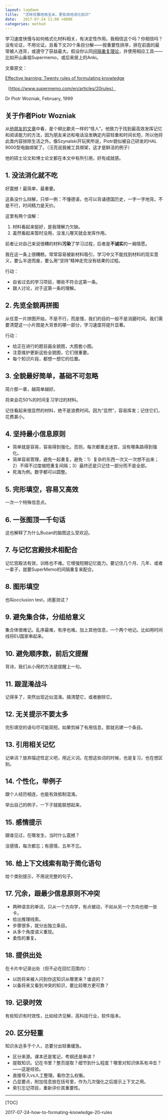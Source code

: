 ```yaml
---
layout: logdown
title:  "怎样优雅地啃玉米，更有效地消化知识"
date:   2017-07-24 11:08 +0800
categories: method
---
```


学习速度快慢与如何格式化材料相关，有决定性作用。我相信这个吗？你相信吗？没有论证，不用论证。且看下文20个条目分解——按重要性排序，排在前面的最常被人违背，或遵守了获益最大。假设你认同[间隔重复理论](http://super-memory.com/articles/theory.htm)，并使用相应工具——比如开山鼻祖Supermemo，或后来居上的Anki。

文章原文：

[Effective learning: Twenty rules of formulating knowledge](https://www.supermemo.com/en/articles/20rules)

（https://www.supermemo.com/en/articles/20rules）

Dr Piotr Wozniak, February, 1999

## 关于作者Piotr Wozniak

从[他朋友的文章](http://www.antimoon.com/other/piotr-wozniak.htm)中看，是个柳比歇夫一样的“怪人”。他致力于找到最高效发挥记忆和阅读能力的方法，因为朋友来访和电话没发确定内容轻重和时间长短，所以他将此类内容排除生活之外。像Szynalski开玩笑所说，Piotr貌似被自己研发的HAL 9000型电脑绑架了。（汪亮说我被工具绑架，这才是鲜活的例子）

他的硕士论文和博士论文都在本文中有所引用，好有成就感。

## 1.  没法消化就不吃

好震撼！最简单，最重要。

这条没什么辩解，只举一例：不懂德语，也可以背诵德国历史，一字一字地背。不是不行，时间精力是天价。

这里有两个误解：

1. 材料看起来挺好，是我理解力欠缺。
2. 虽然看起来暂时没用，没准儿哪天就会发挥作用。

前者让对自己来说很糟的材料**污染**了学习过程，后者是**不诚实**的一厢情愿。

我在这一条上很糟糕。常常容易被新材料吸引，学习中又不能找到材料的现实意义，要么半途而废，要么用“坚持”精神走完没有结果的过程。

行动：

- 自省过去的学习项目，哪些不符合这第一条。
- 跟人讨论，对于这第一条的理解。

## 2. 先览全貌再拼图

从任意一片拼图开始，不是不行，而是慢，我们的目的一般不是消磨时间。我们需要清楚这一小片图是大背景的哪一部分，学习速度将提升显著。

行动：

- 给正在进行的题目画全貌图，大图套小图。
- 注意维护更新这些全貌图，它们很重要。
- 每个知识片段，都想一想它的位置。

## 3. 全貌最好简单，基础不可忽略

简介那一章，越简单越好。

将来会花50%的时间复习学过的材料。

记住看起来很显然的材料，绝不是浪费时间。因为“显然”，容易挥发；记住它们，花费甚小。

## 4. 坚持最小信息原则

- 简单就是容易，容易得到强化。否则，每次都重走迷宫，没有哪条路得到强化。
- 简单容易管理，避免一起重复。避免：1）复杂的东西一次又一次想不出来；2）不得不过度缩短重复间隔；3）最终还是只记住一部分而不是全部。
- 死海为例。数字都可以圆整。

## 5. 完形填空，容易又高效

一次一个特殊信息点。

## 6. 一张图顶一千句话

这也解释了为什么Buzan的脑图这么受欢迎。

## 7. 与记忆宫殿技术相配合

记忆宫殿法有效，训练也不难。它增强短期记忆能力。要记住几个月、几年、或者一辈子，就要SuperMemo的间隔重复来配合。

## 8. 图形填空

也叫occlusion test，闭塞测试？

## 9. 避免集合体，分组给意义

集合体很难记。乱序最难，有序也难。加上其他信息，一个两个地记。比如用时间线将EU国家串起来。

## 10. 避免顺序数，前后文提醒

背诗，我们从小用的方法是提醒上一句。

## 11. 跟混淆战斗

记得多了，突然出现近似混淆。搞清楚它，或者删除它。

## 12. 无关提示不要太多

完形填空的语句尽可能简短。如果剪掉了有用信息，那就另建一个条目。

## 13. 引用相关记忆

记单词？放弃描述性定义吧，用近义词。在想这些词的时候，也是复习，也在想区别。

## 14. 个性化，举例子

跟个人经历相连，也能有效抵制混淆。

举出自己的例子，一下子就能联想起来。

## 15. 感情提示

跟谁见过，在哪发生，当时什么震撼？

没感情，每次都忘；有感情，五年不忘。

## 16. 给上下文线索有助于简化语句

给个类别提示，不用说完整的句子。

## 17. 冗余，跟最少信息原则不冲突

- 两种语言的单词，只从一个方向学，有点被动，不如从另一个方向也做一张卡。
- 给出推理线索。
- 步骤很多，就分出独立条目。
- 从多个角度语义重现。
- 柔性的重复。

## 18. 提供出处

在卡片中记录出处（但不必在回忆范围内）：

- 以防将来被人问到你这知识从哪里来？谁说的？
- 以备将来又看到冲突的知识，要比较哪方更可靠？

## 19. 记录时效

有些知识有时效性，比如经济见解，高科技行业，软件版本。

## 20. 区分轻重

知识永远多于个人，总要分出轻重缓急。

- 区分来源。课本还是笔记，考纲还是串讲？
- 提取知识。记在书里？整页提取？细节到什么程度？哪里对知识体系有冲击？——这是经验。
- 直接导入vs人工整理。看你怎么权衡。
- 凸显要点，附加信息放在括号里，作为几次强化之后提示上下文之用。
- 索引忘记项目，重新评价其重要性。




---

[TOC]

2017-07-24-how-to-formating-knowledge-20-rules
